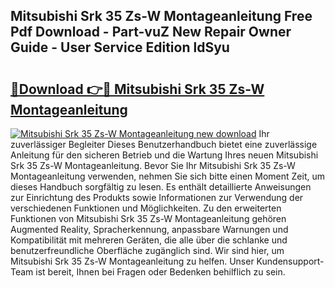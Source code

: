 ## Mitsubishi Srk 35 Zs-W Montageanleitung Free Pdf Download - Part-vuZ New Repair Owner Guide - User Service Edition ldSyu

# <h2><a href="http://df89tlw.blite.top/?on=Mitsubishi+Srk+35+Zs-W+Montageanleitung">🔗Download 👉🔴 Mitsubishi Srk 35 Zs-W Montageanleitung</a></h2>

[![Mitsubishi Srk 35 Zs-W Montageanleitung new download](https://i.imgur.com/lujVjoI.png)](http://df89tlw.blite.top/?on=Mitsubishi+Srk+35+Zs-W+Montageanleitung)
Ihr zuverlässiger Begleiter Dieses Benutzerhandbuch bietet eine zuverlässige Anleitung für den sicheren Betrieb und die Wartung Ihres neuen Mitsubishi Srk 35 Zs-W Montageanleitung. Bevor Sie Ihr Mitsubishi Srk 35 Zs-W Montageanleitung verwenden, nehmen Sie sich bitte einen Moment Zeit, um dieses Handbuch sorgfältig zu lesen. Es enthält detaillierte Anweisungen zur Einrichtung des Produkts sowie Informationen zur Verwendung der verschiedenen Funktionen und Möglichkeiten. Zu den erweiterten Funktionen von Mitsubishi Srk 35 Zs-W Montageanleitung gehören Augmented Reality, Spracherkennung, anpassbare Warnungen und Kompatibilität mit mehreren Geräten, die alle über die schlanke und benutzerfreundliche Oberfläche zugänglich sind. Wir sind hier, um Mitsubishi Srk 35 Zs-W Montageanleitung zu helfen. Unser Kundensupport-Team ist bereit, Ihnen bei Fragen oder Bedenken behilflich zu sein.
